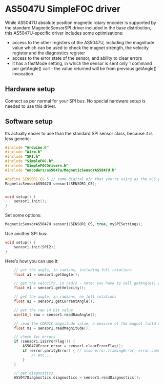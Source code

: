 # AS5047U SimpleFOC driver

While AS5047U absolute position magnetic rotary encoder is supported by the standard MagneticSensorSPI driver included in the base distribution, this AS5047U-specific driver includes some optimisations:

- access to the other registers of the AS5047U, including the magnitude value which can be used to check the magnet strength, the velocity register and the diagnostics register
- access to the error state of the sensor, and ability to clear errors
- it has a fastMode setting, in which the sensor is sent only 1 command per getAngle() call - the value returned will be from previous getAngle() invocation


## Hardware setup

Connect as per normal for your SPI bus. No special hardware setup is needed to use this driver.

## Software setup

Its actually easier to use than the standard SPI sensor class, because it is less generic:

```c++
#include "Arduino.h"
#include "Wire.h"
#include "SPI.h"
#include "SimpleFOC.h"
#include "SimpleFOCDrivers.h"
#include "encoders/as5047u/MagneticSensorAS5047U.h"

#define SENSOR1_CS 5 // some digital pin that you're using as the nCS pin
MagneticSensorAS5047U sensor1(SENSOR1_CS);


void setup() {
    sensor1.init();
}
```

Set some options:

```c++
MagneticSensorAS5047U sensor1(SENSOR1_CS, true, mySPISettings);
```

Use another SPI bus:

```c++
void setup() {
    sensor1.init(SPI2);
}
```

Here's how you can use it:

```c++
    // get the angle, in radians, including full rotations
    float a1 = sensor1.getAngle();

    // get the velocity, in rad/s - note: you have to call getAngle() on a regular basis for it to work
    float v1 = sensor1.getVelocity();

    // get the angle, in radians, no full rotations
    float a2 = sensor1.getCurrentAngle();

    // get the raw 14 bit value
    uint16_t raw = sensor1.readRawAngle();

    // read the CORDIC magnitude value, a measure of the magnet field strength
    float m1 = sensor1.readMagnitude();

    // check for errors
    if (sensor1.isErrorFlag()) {
        AS5047UError error = sensor1.clearErrorFlag();
        if (error.parityError) { // also error.framingError, error.commandInvalid
            // etc...            
        }
    }

    // get diagnostics
    AS5047Diagnostics diagnostics = sensor1.readDiagnostics();
```

